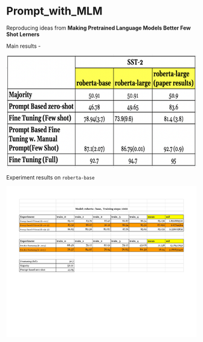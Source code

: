 # Prompt_with_MLM
Reproducing ideas from __Making Pretrained Language Models Better Few Shot Lerners__

Main results -

<img src="main_results.png"  width="600px" height="300px">

Experiment results on `roberta-base`

<img src="roberta-base-exp.jpg"  width="600px" height="400px">


                                                            
